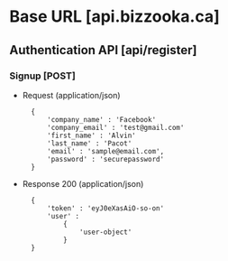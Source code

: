 # Base URL [api.bizzooka.ca]

## Authentication API [api/register]

### Signup [POST]

+ Request (application/json)

        {
            'company_name' : 'Facebook'
            'company_email' : 'test@gmail.com'
            'first_name' : 'Alvin'
            'last_name' : 'Pacot'
            'email' : 'sample@email.com',
            'password' : 'securepassword'
        }

+ Response 200 (application/json)

        {
            'token' : 'eyJ0eXasAiO-so-on'
            'user' : 
                {
                    'user-object'
                }
        }